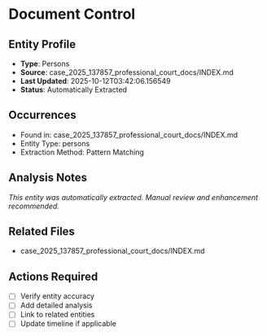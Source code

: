 # Document Control

## Entity Profile
- **Type**: Persons
- **Source**: case_2025_137857_professional_court_docs/INDEX.md
- **Last Updated**: 2025-10-12T03:42:06.156549
- **Status**: Automatically Extracted

## Occurrences
- Found in: case_2025_137857_professional_court_docs/INDEX.md
- Entity Type: persons
- Extraction Method: Pattern Matching

## Analysis Notes
*This entity was automatically extracted. Manual review and enhancement recommended.*

## Related Files
- case_2025_137857_professional_court_docs/INDEX.md

## Actions Required
- [ ] Verify entity accuracy
- [ ] Add detailed analysis
- [ ] Link to related entities
- [ ] Update timeline if applicable
